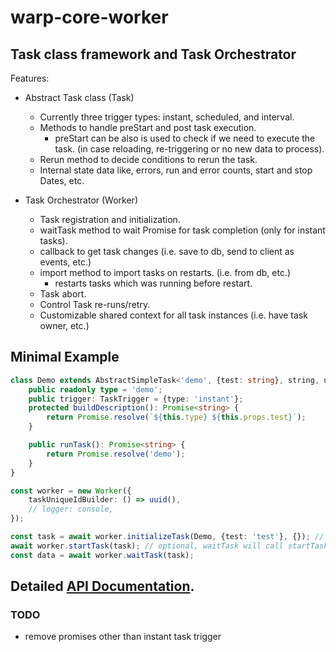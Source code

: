 # warp-core-worker

## Task class framework and Task Orchestrator

Features:

- Abstract Task class (Task)

  - Currently three trigger types: instant, scheduled, and interval.
  - Methods to handle preStart and post task execution.
    - preStart can be also is used to check if we need to execute the task. (in case reloading, re-triggering or no new data to process).
  - Rerun method to decide conditions to rerun the task.
  - Internal state data like, errors, run and error counts, start and stop Dates, etc.

- Task Orchestrator (Worker)
  - Task registration and initialization.
  - waitTask method to wait Promise for task completion (only for instant tasks).
  - callback to get task changes (i.e. save to db, send to client as events, etc.)
  - import method to import tasks on restarts. (i.e. from db, etc.)
    - restarts tasks which was running before restart.
  - Task abort.
  - Control Task re-runs/retry.
  - Customizable shared context for all task instances (i.e. have task owner, etc.)

## Minimal Example

```typescript
class Demo extends AbstractSimpleTask<'demo', {test: string}, string, unknown> {
	public readonly type = 'demo';
	public trigger: TaskTrigger = {type: 'instant'};
	protected buildDescription(): Promise<string> {
		return Promise.resolve(`${this.type} ${this.props.test}`);
	}

	public runTask(): Promise<string> {
		return Promise.resolve('demo');
	}
}

const worker = new Worker({
	taskUniqueIdBuilder: () => uuid(),
	// logger: console,
});

const task = await worker.initializeTask(Demo, {test: 'test'}, {}); // arg 1 is task class, arg 2 is current tasks props, arg 3 is common context.
await worker.startTask(task); // optional, waitTask will call startTask if not started yet.
const data = await worker.waitTask(task);
```

## Detailed [API Documentation](https://mharj.github.io/warp-core-worker/).


### TODO

- remove promises other than instant task trigger
